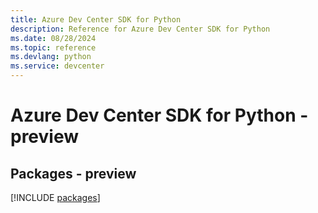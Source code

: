 ```yaml
---
title: Azure Dev Center SDK for Python
description: Reference for Azure Dev Center SDK for Python
ms.date: 08/28/2024
ms.topic: reference
ms.devlang: python
ms.service: devcenter
---
```

# Azure Dev Center SDK for Python - preview
## Packages - preview
[!INCLUDE [packages](dev-center-index.md)]